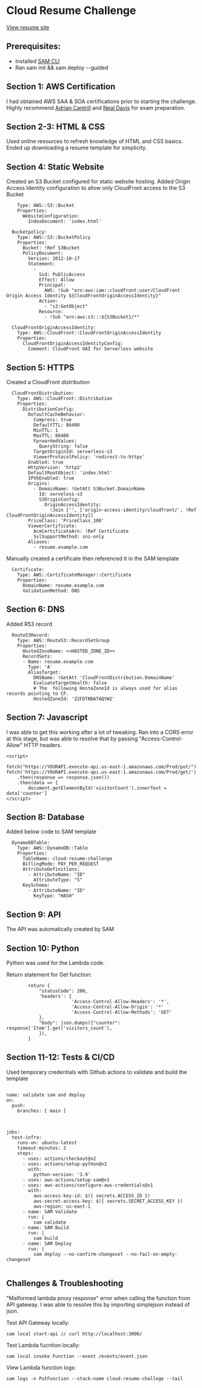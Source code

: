 # Cloud Resume Challenge

[View resume site](https://resume.thronville.link)

## Prerequisites:

- Installed [SAM CLI](https://docs.aws.amazon.com/serverless-application-model/latest/developerguide/install-sam-cli.html)
- Ran sam init && sam deploy --guided

## Section 1: AWS Certification

I had obtained AWS SAA & SOA certifications prior to starting the challenge. Highly recommend [Adrian Cantrill](learn.cantrill.io) and [Neal Davis](https://www.udemy.com/user/63f4a578-c67a-456b-916c-ddadf73e9a26/) for exam preparation.

## Section 2-3: HTML & CSS

Used online resources to refresh knowledge of HTML and CSS basics. Ended up downloading a resume template for simplicity.

## Section 4: Static Website

Created an S3 Bucket configured for static website hosting. Added Origin Access Identity configuration to allow only CloudFront access to the S3 Bucket

```  S3Bucket:
    Type: AWS::S3::Bucket
    Properties:
      WebsiteConfiguration:
        IndexDocument: 'index.html'
        
  Bucketpolicy:
    Type: AWS::S3::BucketPolicy
    Properties:
      Bucket: !Ref S3Bucket
      PolicyDocument:
        Version: 2012-10-17
        Statement:
          -
            Sid: PublicAccess
            Effect: Allow
            Principal: 
              AWS: !Sub "arn:aws:iam::cloudfront:user/CloudFront Origin Access Identity ${CloudFrontOriginAccessIdentity}"
            Action:
              - "s3:GetObject"
            Resource:
              - !Sub "arn:aws:s3:::${S3Bucket}/*"

  CloudFrontOriginAccessIdentity:
    Type: AWS::CloudFront::CloudFrontOriginAccessIdentity
    Properties:
      CloudFrontOriginAccessIdentityConfig:
        Comment: CloudFront OAI for Serverless website 
```

## Section 5: HTTPS

Created a CloudFront distribution

```  
  CloudFrontDistribution:
    Type: AWS::CloudFront::Distribution
    Properties:
      DistributionConfig:
        DefaultCacheBehavior:
          Compress: true
          DefaultTTL: 86400
          MinTTL: 1
          MaxTTL: 86400
          FprwardedValues:
            QueryString: false
          TargetOriginId: serverless-s3
          ViewerProtocolPolicy: 'redirect-to-https'         
        Enabled: true
        HttpVersion: 'http2'
        DefaultRootObject: 'index.html'
        IPV6Enabled: true
        Origins:
          - DomainName: !GetAtt S3Bucket.DomainName
            Id: serveless-s3
            S3OriginConfig:
              OriginAccessIdentity:
                !Join ['', ['origin-access-identity/cloudfront/', !Ref CloudFrontOriginAccessIdentity]]
        PriceClass: 'PriceClass_100'
        ViewerCertificate:
          AcmCertificateArn: !Ref Certificate 
          SslSupportMethod: sni-only
        Aliases: 
          - resume.example.com
```
 
Manually created a certificate then referenced it in the SAM template

```
  Certificate:
    Type: AWS::CertificateManager::Certificate
    Properties:
      DomainName: resume.example.com 
      ValidationMethod: DNS
```


## Section 6: DNS

Added R53 record

```
  Route53Record:
    Type: AWS::Route53::RecordSetGroup
    Properties:
      HostedZoneName: <<HOSTED_ZONE_ID>>
      RecordSets:
      - Name: resume.example.com
        Type: 'A'
        AliasTarget:
          DNSName: !GetAtt 'CloudFrontDistribution.DomainName'
          EvaluateTargetHealth: false
          # The  following HosteZoneId is always used for alias records pointing to CF.
          HostedZoneId: 'Z2FDTNDATAQYW2'
```

## Section 7: Javascript

I was able to get this working after a lot of tweaking. Ran into a CORS error at this stage, but was able to resolve that by passing "Access-Control-Allow" HTTP headers.

```
<script>

fetch("https://YOURAPI.execute-api.us-east-1.amazonaws.com/Prod/put/")
fetch('https://YOURAPI.execute-api.us-east-1.amazonaws.com/Prod/get/')
    .then(response => response.json())
    .then(data => {
        document.getElementById('visitorCount').innerText = data['counter']
</script>
```

## Section 8: Database

Added below code to SAM template

```
  DynamoDBTable:
    Type: AWS::DynamoDB::Table
    Properties:
      TableName: cloud-resume-challenge
      BillingMode: PAY_PER_REQUEST
      AttributeDefinitions:
        - AttributeName: "ID"
          AttributeType: "S"
      KeySchema:
        - AttributeName: "ID"
          KeyType: "HASH"

```

## Section 9: API

The API was automatically created by SAM

## Section 10: Python

Python was used for the Lambda code. 

Return statement for Get function:

```
        return {
            "statusCode": 200,
            'headers': {
                        'Access-Control-Allow-Headers': '*',
                        'Access-Control-Allow-Origin': '*'              
                        'Access-Control-Allow-Methods': 'GET'
            },
            "body": json.dumps({"counter": response['Item'].get('visitors_count'), 
            }),
        }
```

## Section 11-12: Tests & CI/CD

Used temporary credentials with Github actions to validate and build the template

```

name: validate sam and deploy
on: 
  push:
    branches: [ main ]

  
  
jobs:
  test-infra:
    runs-on: ubuntu-latest
    timeout-minutes: 2
    steps:
      - uses: actions/checkout@v2
      - uses: actions/setup-python@v2
        with:
          python-version: '3.9'
      - uses: aws-actions/setup-sam@v1
      - uses: aws-actions/configure-aws-credentials@v1
        with:
          aws-access-key-id: $({ secrets.ACCESS_ID })
          aws-secret-access-key: $({ secrets.SECRET_ACCESS_KEY })
          aws-region: us-east-1
      - name: SAM Validate
        run: | 
          sam validate
      - name: SAM Build
        run: | 
          sam build
      - name: SAM Deploy
        run: | 
          sam deploy --no-confirm-changeset --no-fail-on-empty-changeset
          
```


## Challenges & Troubleshooting

"Malformed lambda proxy response" error when calling the function from API gateway. I was able to resolve this by importing simplejson instead of json.

Test API Gateway locally:

`sam local start-api // curl http://localhost:3000/`

Test Lambda fucntion locally:

`sam local invoke Function --event /events/event.json`

View Lambda function logs:

`sam logs -n PutFunction --stack-name cloud-resume-challege --tail`
